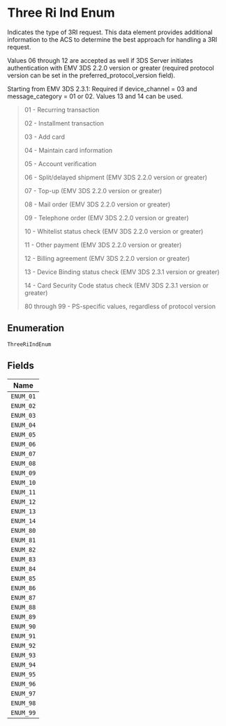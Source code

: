 
# Three Ri Ind Enum

Indicates the type of 3RI request. This data element provides additional information to the ACS to determine the best approach for handling a 3RI request.

Values 06 through 12 are accepted as well if 3DS Server initiates authentication with EMV 3DS 2.2.0 version or greater (required protocol version can be set in the preferred_protocol_version field).

Starting from EMV 3DS 2.3.1:
Required if device_channel = 03 and message_category = 01 or 02.
Values 13 and 14 can be used.

> 01 - Recurring transaction
> 
> 02 - Installment transaction
> 
> 03 - Add card
> 
> 04 - Maintain card information
> 
> 05 - Account verification
> 
> 06 - Split/delayed shipment (EMV 3DS 2.2.0 version or greater)
> 
> 07 - Top-up (EMV 3DS 2.2.0 version or greater)
> 
> 08 - Mail order (EMV 3DS 2.2.0 version or greater)
> 
> 09 - Telephone order (EMV 3DS 2.2.0 version or greater)
> 
> 10 - Whitelist status check (EMV 3DS 2.2.0 version or greater)
> 
> 11 - Other payment (EMV 3DS 2.2.0 version or greater)
> 
> 12 - Billing agreement (EMV 3DS 2.2.0 version or greater)
> 
> 13 - Device Binding status check (EMV 3DS 2.3.1 version or greater)
> 
> 14 - Card Security Code status check (EMV 3DS 2.3.1 version or greater)
> 
> 80 through 99 - PS-specific values, regardless of protocol version

## Enumeration

`ThreeRiIndEnum`

## Fields

| Name |
|  --- |
| `ENUM_01` |
| `ENUM_02` |
| `ENUM_03` |
| `ENUM_04` |
| `ENUM_05` |
| `ENUM_06` |
| `ENUM_07` |
| `ENUM_08` |
| `ENUM_09` |
| `ENUM_10` |
| `ENUM_11` |
| `ENUM_12` |
| `ENUM_13` |
| `ENUM_14` |
| `ENUM_80` |
| `ENUM_81` |
| `ENUM_82` |
| `ENUM_83` |
| `ENUM_84` |
| `ENUM_85` |
| `ENUM_86` |
| `ENUM_87` |
| `ENUM_88` |
| `ENUM_89` |
| `ENUM_90` |
| `ENUM_91` |
| `ENUM_92` |
| `ENUM_93` |
| `ENUM_94` |
| `ENUM_95` |
| `ENUM_96` |
| `ENUM_97` |
| `ENUM_98` |
| `ENUM_99` |

